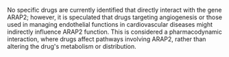 No specific drugs are currently identified that directly interact with the gene ARAP2; however, it is speculated that drugs targeting angiogenesis or those used in managing endothelial functions in cardiovascular diseases might indirectly influence ARAP2 function. This is considered a pharmacodynamic interaction, where drugs affect pathways involving ARAP2, rather than altering the drug's metabolism or distribution.